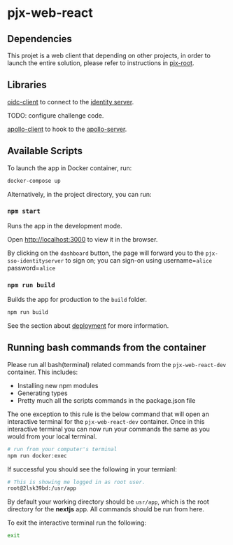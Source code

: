 # pjx-web-react

## Dependencies

This projet is a web client that depending on other projects, in order to launch the entire solution, please refer to instructions in [pjx-root](https://github.com/mikelau13/pjx-root).


## Libraries 

[oidc-client](https://github.com/IdentityModel/oidc-client-js/wiki) to connect to the [identity server](https://github.com/mikelau13/pjx-sso-identityserver).

TODO: configure challenge code.

[apollo-client](https://www.apollographql.com/docs/react/) to hook to the [apollo-server](https://github.com/mikelau13/pjx-graphql-apollo).



## Available Scripts

To launch the app in Docker container, run:

```bash
docker-compose up 
```

Alternatively, in the project directory, you can run:

### `npm start`

Runs the app in the development mode.<br />

Open [http://localhost:3000](http://localhost:3000) to view it in the browser.

By clicking on the `dashboard` button, the page will forward you to the `pjx-sso-identityserver` to sign on; you can sign-on using username=`alice` password=`alice`


### `npm run build`

Builds the app for production to the `build` folder.

```bash
npm run build
```

See the section about [deployment](https://facebook.github.io/create-react-app/docs/deployment) for more information.



## Running bash commands from the container

Please run all bash(terminal) related commands from the `pjx-web-react-dev` container. This includes:

- Installing new npm modules
- Generating types
- Pretty much all the scripts commands in the package.json file

The one exception to this rule is the below command that will open an interactive terminal for the `pjx-web-react-dev` container. Once in this interactive terminal you can now run your commands the same as you would from your local terminal.

```bash
# run from your computer's terminal
npm run docker:exec
```

If successful you should see the following in your termianl:

```bash
# This is showing me logged in as root user.
root@2lsk39bd:/usr/app
```

By default your working directory should be `usr/app`, which is the root directory for the **nextjs** app. All commands should be run from here.

To exit the interactive terminal run the following:

```bash
exit
```
